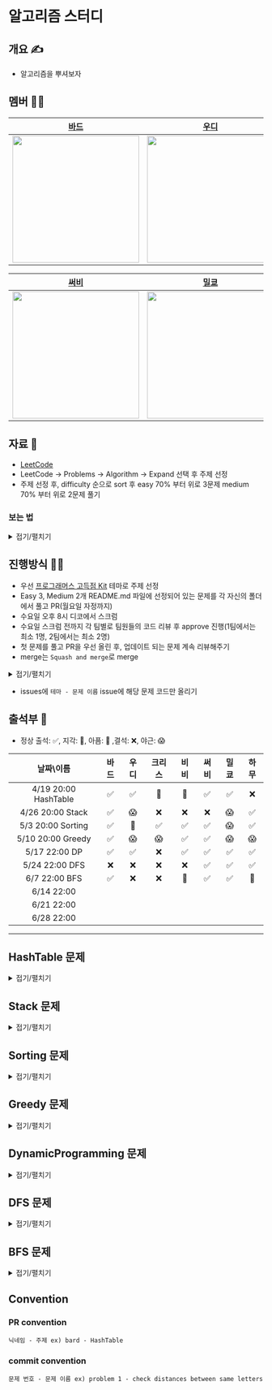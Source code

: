 # 알고리즘 스터디

## 개요 ✍️
- 알고리즘을 뿌셔보자

## 멤버 🤦‍♂️

|[바드](https://github.com/bar-d)|[우디](https://github.com/Wody95)|[크리스](https://github.com/kimjm010)|[비비](https://github.com/doyeonjeong)|
|:---:|:---:|:---:|:---:|
| <img src = "https://i.imgur.com/wXKAg8F.jpg" width="250" height="250">| <img src = "https://avatars.githubusercontent.com/u/44163277?v=4" width="250" height="250"> | <img src = "https://avatars.githubusercontent.com/u/87006369?v=4" width="250" height="250">| <img src = "https://avatars.githubusercontent.com/u/108422901?v=4" width="250" height="250"> |


|[써비](https://github.com/hongssup)|[밀쿄](https://github.com/dp221125)|[하무](https://github.com/MINRYUL)|
|:---:|:---:|:---:|
| <img src = "https://avatars.githubusercontent.com/u/54879476?v=4" width="250" height="250"> | <img src = "https://avatars.githubusercontent.com/u/10572119?v=4" width="250" height="250">| <img src = "https://avatars.githubusercontent.com/u/55181961?v=4" width="250" height="250"> |


## 자료 📑
- [LeetCode](https://leetcode.com/problemset/algorithms)
- LeetCode -> Problems -> Algorithm -> Expand 선택 후 주제 선정
- 주제 선정 후, difficulty 순으로 sort 후 easy 70% 부터 위로 3문제 medium 70% 부터 위로 2문제 풀기

### 보는 법
<details>
<summary>접기/펼치기</summary>

- 상단 탭바에서 Problems를 찾아주세요
![](https://i.imgur.com/mcBZNSQ.png)

- 이후 아래에서 Algorithm 태그 선택하고 Expand를 눌러서 이번주 테마를 눌러주세요
![](https://i.imgur.com/KidbA8J.png)

- Difficulty를 눌러서 Difficulty 기준으로 정렬 후 문제를 선정해요
![](https://i.imgur.com/S0Ip6Kh.png)

</details>

## 진행방식 👨‍💻
- 우선 [프로그래머스 고득점 Kit](https://school.programmers.co.kr/learn/challenges?tab=algorithm_practice_kit) 테마로 주제 선정
- Easy 3, Medium 2개 README.md 파일에 선정되어 있는 문제를 각 자신의 폴더에서 풀고 PR(월요일 자정까지)
- 수요일 오후 8시 디코에서 스크럼
- 수요일 스크럼 전까지 각 팀별로 팀원들의 코드 리뷰 후 approve 진행(1팀에서는 최소 1명, 2팀에서는 최소 2명)
- 첫 문제를 풀고 PR을 우선 올린 후, 업데이트 되는 문제 계속 리뷰해주기
- merge는 `Squash and merge`로 merge
<details>
<summary>접기/펼치기</summary>

![](https://i.imgur.com/AMGibs0.png)

</details>

- issues에 `테마 - 문제 이름` issue에 해당 문제 코드만 올리기

## 출석부 📖
- 정상 출석: ✅, 지각: 🫥, 아픔: 🤒 ,결석: ❌, 야근: 😱

|날짜\이름|바드|우디|크리스|비비|써비|밀쿄|하무|
|:-:|:-:|:-:|:-:|:-:|:-:|:-:|:-:|
|4/19 20:00 HashTable|✅|✅|🫥|🤒|✅|✅|❌|
|4/26 20:00 Stack|✅|😱|❌|❌|❌|😱|✅|
|5/3 20:00 Sorting|✅|🫥|✅|✅|✅|😱|✅|
|5/10 20:00 Greedy|✅|😱|😱|✅|✅|😱|😱|
|5/17 22:00 DP|✅|✅|❌|✅|✅|✅|✅|
|5/24 22:00 DFS|❌|❌|❌|❌|✅|✅|✅|
|6/7 22:00 BFS|✅|❌|❌|🫥|✅|✅|🫥|
|6/14 22:00 ||||||||
|6/21 22:00 ||||||||
|6/28 22:00 ||||||||
---



## HashTable 문제

<details>
<summary>접기/펼치기</summary>

### easy    
[count common words with one occurrence](https://leetcode.com/problems/count-common-words-with-one-occurrence)

[count pairs of similar strings](https://leetcode.com/problems/count-pairs-of-similar-strings)

[check distances between same letter](https://leetcode.com/problems/check-distances-between-same-letters)
### medium
[sort characters by frequency](https://leetcode.com/problems/sort-characters-by-frequency)

[equal row and column pairs](https://leetcode.com/problems/equal-row-and-column-pairs)

</details>

## Stack 문제

<details>
<summary>접기/펼치기</summary>
    
### easy    
[next greater element i](https://leetcode.com/problems/next-greater-element-i/)

[binary tree inorder traversal](https://leetcode.com/problems/binary-tree-inorder-traversal/)

[baseball game](https://leetcode.com/problems/baseball-game/)

### medium
[build an array with stack operations](https://leetcode.com/problems/build-an-array-with-stack-operations/)

[removing stars from a string](https://leetcode.com/problems/removing-stars-from-a-string/) 
</details>

## Sorting 문제

<details>
<summary>접기/펼치기</summary>
    
### easy    
[split with minimum sum](https://leetcode.com/problems/split-with-minimum-sum/)

[sort array by parity ii](https://leetcode.com/problems/sort-array-by-parity-ii/)

[intersection or two arrays](https://leetcode.com/problems/intersection-of-two-arrays/)


### medium
[sort integers by the power value](https://leetcode.com/problems/sort-integers-by-the-power-value/)

[pancake sorting](https://leetcode.com/problems/pancake-sorting/) 
</details>

## Greedy 문제

<details>
<summary>접기/펼치기</summary>
    
### easy    
[two furthest houses with different colors](https://leetcode.com/problems/two-furthest-houses-with-different-colors/)

[minimum number of operations to convert time](https://leetcode.com/problems/minimum-number-of-operations-to-convert-time/)

[k items with the maximum sum](https://leetcode.com/problems/k-items-with-the-maximum-sum/)

### medium
[minimum number of swaps to make the string balanced](https://leetcode.com/problems/minimum-number-of-swaps-to-make-the-string-balanced/)

[reduce array size to the half](https://leetcode.com/problems/reduce-array-size-to-the-half/)
</details>

## DynamicProgramming 문제

<details>
<summary>접기/펼치기</summary>
    
### easy    
[counting bits](https://leetcode.com/problems/counting-bits/)

[pascal's triangle](https://leetcode.com/problems/pascals-triangle/)

[fibonacci number](https://leetcode.com/problems/fibonacci-number/)

### medium
[egg drop with 2 eggs and n floors](https://leetcode.com/problems/egg-drop-with-2-eggs-and-n-floors/)

[count substrings that digger by one character](https://leetcode.com/problems/count-substrings-that-differ-by-one-character/)
</details>

## DFS 문제

<details>
<summary>접기/펼치기</summary>
    
### easy    
[univalued binary tree](https://leetcode.com/problems/univalued-binary-tree/)

[island perimeter](https://leetcode.com/problems/island-perimeter/)

[binary tree postorder traversal](https://leetcode.com/problems/binary-tree-postorder-traversal/)

### medium
[kth smallest element in a bst](https://leetcode.com/problems/kth-smallest-element-in-a-bst/)

[delete nodes and return forest](https://leetcode.com/problems/delete-nodes-and-return-forest/)
</details>

## BFS 문제

<details>
<summary>접기/펼치기</summary>
    
### easy    
[Maximum depth of N-ary Tree](https://leetcode.com/problems/maximum-depth-of-n-ary-tree)

[Average of Levels in Binary Tree](https://leetcode.com/problems/average-of-levels-in-binary-tree)

[Maximum Depth of binary Tree](https://leetcode.com/problems/maximum-depth-of-binary-tree)

### medium
[N-ary Tree Level Order Traversal](https://leetcode.com/problems/n-ary-tree-level-order-traversal)

[Lowest Common Ancestor of Deepest Leaves](https://leetcode.com/problems/lowest-common-ancestor-of-deepest-leaves)
</details>

## Convention
### PR convention
`닉네임 - 주제 ex) bard - HashTable`
### commit convention
`문제 번호 - 문제 이름 ex) problem 1 - check distances between same letters`